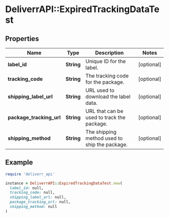 # DeliverrAPI::ExpiredTrackingDataTest

## Properties

| Name | Type | Description | Notes |
| ---- | ---- | ----------- | ----- |
| **label_id** | **String** | Unique ID for the label. | [optional] |
| **tracking_code** | **String** | The tracking code for the package. | [optional] |
| **shipping_label_url** | **String** | URL used to download the label data. | [optional] |
| **package_tracking_url** | **String** | URL that can be used to track the package. | [optional] |
| **shipping_method** | **String** | The shipping method used to ship the package. | [optional] |

## Example

```ruby
require 'deliverr_api'

instance = DeliverrAPI::ExpiredTrackingDataTest.new(
  label_id: null,
  tracking_code: null,
  shipping_label_url: null,
  package_tracking_url: null,
  shipping_method: null
)
```

